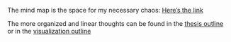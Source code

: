 The mind map is the space for my necessary chaos:
[Here’s the link](https://www.mindmeister.com/1206907447?t=YklsvDaekj)

The more organized and linear thoughts can be found in the [thesis outline](../thesis-outline.md) or in the [visualization outline](../../visualizing/visualization-outline.md)
